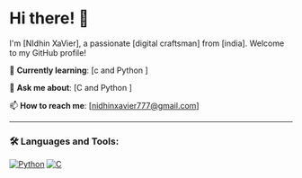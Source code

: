 # Hi there! 👋

I'm [NIdhin XaVier], a passionate [digital craftsman] from [india]. Welcome to my GitHub profile!



🌱 **Currently learning**: [c and Python ]


💬 **Ask me about**: [C and Python ]

📫 **How to reach me**: [nidhinxavier777@gmail.com]


---

### 🛠️ Languages and Tools:

[![Python](https://img.shields.io/badge/Python-3776AB?style=flat&logo=python&logoColor=white)]()
[![C](https://img.shields.io/badge/C-00599C?style=flat&logo=c&logoColor=white)]()



